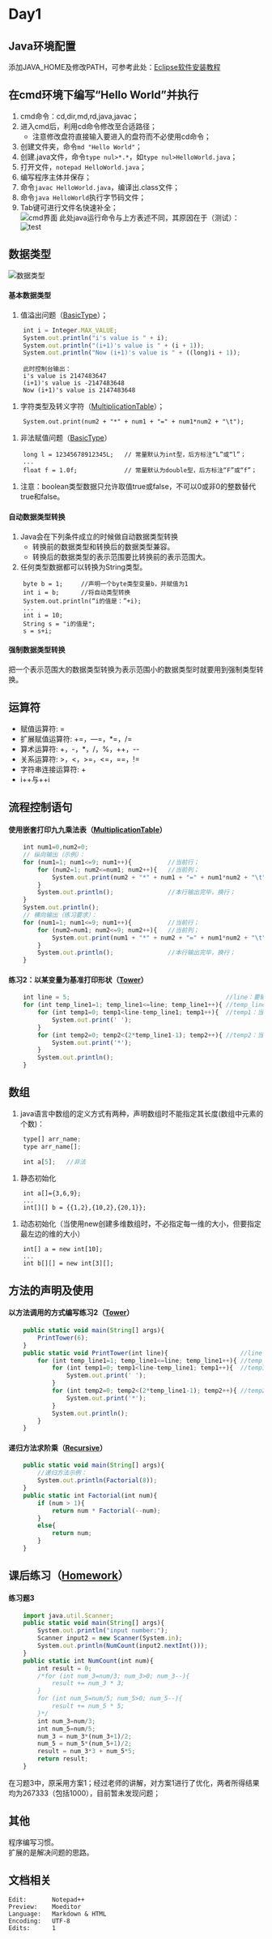 # Day1

## Java环境配置
添加JAVA_HOME及修改PATH，可参考此处：[Eclipse软件安装教程](https://mp.weixin.qq.com/s?__biz=MzIwMjE1MjMyMw==&mid=2650196771&idx=1&sn=6eef943d60b84acd2bb4e178774c1f1e&chksm=8ee16bcfb996e2d92e93ca95c7a8f08ff81f862340ad3fb75b4a22b1d4aaa7818ad65d01fb87&scene=21#wechat_redirect)<br>

## 在cmd环境下编写“Hello World”并执行
1. cmd命令：cd,dir,md,rd,java,javac；
1. 进入cmd后，利用cd命令修改至合适路径；
    * 注意修改盘符直接输入要进入的盘符而不必使用cd命令；
1. 创建文件夹，命令`md "Hello World"`；
1. 创建.java文件，命令`type nul>*.*`，如`type nul>HelloWorld.java`；
1. 打开文件，`notepad HelloWorld.java`；
1. 编写程序主体并保存；
1. 命令`javac HelloWorld.java`，编译出.class文件；
1. 命令`java HelloWorld`执行字节码文件；
1. Tab键可进行文件名快速补全；<br>
![cmd界面](https://github.com/15Days-with-J2SE/Day1/blob/master/pic/cmd-HelloWorld.png "HelloWorld命令行")
此处java运行命令与上方表述不同，其原因在于（测试）：<br>
![test](https://github.com/15Days-with-J2SE/Day1/blob/master/pic/classFileName.png "类名定义")


## 数据类型
![数据类型](https://github.com/15Days-with-J2SE/Day1/blob/master/pic/数据类型.png "数据类型")


#### 基本数据类型
1. 值溢出问题（[BasicType][basictype]）；
```JavaScript
    int i = Integer.MAX_VALUE;
    System.out.println("i's value is " + i);
    System.out.println("(i+1)'s value is " + (i + 1));
    System.out.println("Now (i+1)'s value is " + ((long)i + 1));
```
```
    此时控制台输出：
    i's value is 2147483647
    (i+1)'s value is -2147483648
    Now (i+1)'s value is 2147483648
```
1. 字符类型及转义字符（[MultiplicationTable][mt]）；
```JS
    System.out.print(num2 + "*" + num1 + "=" + num1*num2 + "\t");
```
1. 非法赋值问题（[BasicType][basictype]）
```JS
    long l = 12345678912345L;   // 常量默认为int型，后方标注“L”或“l”；
    ...
    float f = 1.0f;             // 常量默认为double型，后方标注“F”或“f”；
```
1. 注意：boolean类型数据只允许取值true或false，不可以0或非0的整数替代true和false。

#### 自动数据类型转换
1. Java会在下列条件成立的时候做自动数据类型转换
    * 转换前的数据类型和转换后的数据类型兼容。
    * 转换后的数据类型的表示范围要比转换前的表示范围大。
1. 任何类型数据都可以转换为String类型。
```JS
    byte b = 1;     //声明一个byte类型变量b，并赋值为1
    int i = b;      //将自动类型转换
    System.out.println(“i的值是：”+i);
    ...
    int i = 10;
    String s = "i的值是";
    s = s+i;
```

#### 强制数据类型转换
把一个表示范围大的数据类型转换为表示范围小的数据类型时就要用到强制类型转换。<br>

## 运算符

* 赋值运算符:  =
* 扩展赋值运算符: +=，―=，*=，/=
* 算术运算符:  +，-，*，/，%，++，--
* 关系运算符:  >，<，>=，<=，==，!=
* 字符串连接运算符: +
* i++与++i


## 流程控制语句
#### 使用嵌套打印九九乘法表（[MultiplicationTable][mt]）
```JavaScript
    int num1=0,num2=0;
    // 纵向输出（示例）：
    for (num1=1; num1<=9; num1++){          //当前行；
        for (num2=1; num2<=num1; num2++){   //当前列；
            System.out.print(num2 + "*" + num1 + "=" + num1*num2 + "\t");
        }
        System.out.println();               //本行输出完毕，换行；
    }
    System.out.println();
    // 横向输出（练习要求）：
    for (num1=1; num1<=9; num1++){          //当前行；
        for (num2=num1; num2<=9; num2++){   //当前列；
            System.out.print(num1 + "*" + num2 + "=" + num1*num2 + "\t");
        }
        System.out.println();               //本行输出完毕，换行；
    }
```

#### 练习2：以某变量为基准打印形状（[Tower][tower]）
```JavaScript
    int line = 5;                                           //line：要输出的行数；                      
    for (int temp_line1=1; temp_line1<=line; temp_line1++){ //temp_line：当前打印行；
        for (int temp1=0; temp1<line-temp_line1; temp1++){  //temp1：当前打印行要输出的空格个数（总行数-当前行数）；
            System.out.print(' ');
        }
        for (int temp2=0; temp2<(2*temp_line1-1); temp2++){ //temp2：当前打印行要输出的星号个数（2*当前行数-1）；
            System.out.print('*');
        }
        System.out.println();
    }
```

## 数组
1. java语言中数组的定义方式有两种，声明数组时不能指定其长度(数组中元素的个数)：
```JavaScript
    type[] arr_name;
    type arr_name[];
    
    int a[5];	//非法
```

1. 静态初始化
```
    int a[]={3,6,9};
    ...
    int[][] b = {{1,2},{10,2},{20,1}};
```

1. 动态初始化（当使用new创建多维数组时，不必指定每一维的大小，但要指定最左边的维的大小）
```
    int[] a = new int[10];
    ...
    int b[][] = new int[3][]; 
```

## 方法的声明及使用
#### 以方法调用的方式编写练习2（[Tower][tower]）
```JavaScript
    public static void main(String[] args){
        PrintTower(6);  
    }
    public static void PrintTower(int line){                    //line：要输出的行数；
        for (int temp_line1=1; temp_line1<=line; temp_line1++){ //temp_line：当前打印行；
            for (int temp1=0; temp1<line-temp_line1; temp1++){  //temp1：当前打印行要输出的空格个数（总行数-当前行数）；
                System.out.print(' ');
            }
            for (int temp2=0; temp2<(2*temp_line1-1); temp2++){ //temp2：当前打印行要输出的星号个数（2*当前行数-1）；
                System.out.print('*');
            }
            System.out.println();
        }   
    }
```

#### 递归方法求阶乘（[Recursive][recursive]）
```JavaScript
    public static void main(String[] args){			
		//递归方法示例：
		System.out.println(Factorial(8));
	}
	public static int Factorial(int num){
		if (num > 1){
			return num * Factorial(--num);
		}
		else{
			return num;
		}
	}
```

## 课后练习（[Homework][homework]）
#### 练习题3
```JavaScript
    import java.util.Scanner;
	public static void main(String[] args){			
        System.out.println("input number:");
        Scanner input2 = new Scanner(System.in);
        System.out.println(NumCount(input2.nextInt()));	
    }
    public static int NumCount(int num){
        int result = 0;
        /*for (int num_3=num/3; num_3>0; num_3--){
            result += num_3 * 3; 
        }
        for (int num_5=num/5; num_5>0; num_5--){
            result += num_5 * 5; 
        }*/
        int num_3=num/3;
        int num_5=num/5;
        num_3 = num_3*(num_3+1)/2;
        num_5 = num_5*(num_5+1)/2;
        result = num_3*3 + num_5*5;
        return result;
    }
```
在习题3中，原采用方案1；经过老师的讲解，对方案1进行了优化，两者所得结果均为267333（包括1000），目前暂未发现问题；<br>

## 其他
程序编写习惯。<br>
扩展的是解决问题的思路。<br>

## 文档相关
    Edit:       Notepad++ 
    Preview:    Moeditor
    Language:   Markdown & HTML
    Encoding:   UTF-8
    Edits:      1

[basictype]:https://github.com/15Days-with-J2SE/Day1/blob/master/src/BasicType.java
[mt]:https://github.com/15Days-with-J2SE/Day1/blob/master/src/MultiplicationTable.java
[recursive]:https://github.com/15Days-with-J2SE/blob/master/Day1/src/Recursive.java
[tower]:https://github.com/15Days-with-J2SE/Day1/blob/master/src/Tower.java
[homework]:https://github.com/15Days-with-J2SE/Day1/blob/master/src/Homework.java